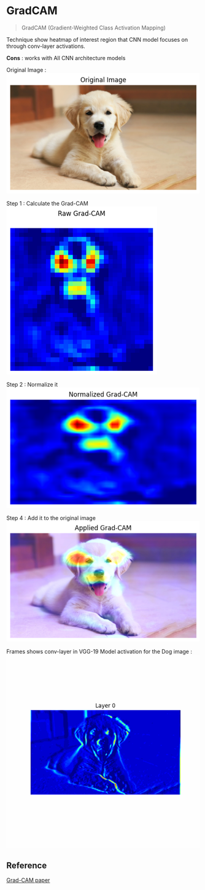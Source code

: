 # GradCAM

> GradCAM (Gradient-Weighted Class Activation Mapping)

Technique show heatmap of interest region that CNN model focuses on through conv-layer activations.

**Cons** : works with All CNN architecture models

Original Image :  
![original](assets/1.png)

Step 1 : Calculate the Grad-CAM  
![raw-gradcam](assets/2.png)

Step 2 : Normalize it  
![normalized-gradcam](assets/3.png)

Step 4 : Add it to the original image  
![final-image](assets/4.png)

Frames shows conv-layer in VGG-19 Model activation for the Dog image :  
![animate-gradcam](assets/grad-cam-animate.gif)

## Reference

[Grad-CAM paper](https://arxiv.org/pdf/1610.02391)
